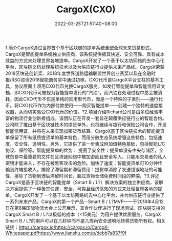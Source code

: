 ﻿---
weight: 
title: "CargoX(CXO)"
description: "CargoX通过世界首个基于区块链的提单系统重塑全球未来贸易形式"
date: 2022-03-25T21:57:40+08:00
lastmod: 2022-03-25T16:45:40+08:00
draft: false
authors: ["Metabd"]
featuredImage: "cargoxcxo.webp"
link: ""
tags: ["数字代币","CargoX(CXO)"]
categories: ["navigation"]
navigation: ["数字代币"]
lightgallery: true
toc: true
pinned: false
recommend: false
recommend1: false
---
1.简介CargoX通过世界首个基于区块链的提单系统重塑全球未来贸易形式。CargoX是智能提单系统独立供应商，该系统提供极其快速、安全可靠、具有成本效益的方式来处理世界各地提单。CargoX开发了一个基于以太坊网络的去中心化平台，区块链文档处理系统技术以及为供应链行业提供未来产品线。CargoX荣获2018区块链创新奖、2018年度世界道路运输联盟世界创业赛奖以及在金融时报/RSG咨询2018智能商务奖中通过初审。CXO代币是CargoX平台支柱的基本工具，协议层面上须用CXO代币兑换CargoX服务，如发行智能提单和智能信用证文档，即CXO代币可被视为智能提单发行的“汽油”。而汽油在处理过程中总会被消耗，因此CXO代币不仅是单纯的实用型代币，而是一个特殊的子类别——通行代币。将CXO代币作为内部付款使用——购买智能提单——创建一个独特的速度接收器，从而切实感受CXO代币的价值。?2.项目介绍Richard公司是由多位经验丰富的物流行业创新者组成。该团队正在开发一套旨在颠覆供应链行业的智能合约。公司除了推出基于区块链技术的提货单外，也将继续与银行和保险公司合作，开发智能信用证，并将在未来实现加密货币结算。CargoX基于区块链技术的智能提货单保留了所有纸质提货单的基本特色，而用分散生态系统增强这些特色，包括速度、安全性、透明性。另外，它提供了进一步集成附加值特色基础，包括智能L/C协议、保险等。智能提货单的优势：
提高了安全性：提货单没有中央存储区，全球贸易中最重要的文件在区块链网络中被加密而且安全写入，只能用交易者的私人密钥才能进入，不存在被黑客攻击的危险。加快了速度：智能提货单可10分钟传输到终端接收人。排除了滞留期和滞留费用：提货单消除了发送错误地址的可能性，排除了货物到港后滞留时间长，超过货物仓储免费时间段的弊端。?3.评述CargoX是基于区块链的智能提单（Smart B / L?）解决方案的独立供应商，该解决方案提供了一种极其快速，安全，可靠且经济高效的方式来处理世界各地的提单。CargoX开发了一个基于以太坊网络的去中心化平台，并为供应链行业提供了一系列未来产品。CargoX的第一个产品--Smart B / L?MVP——于2018年4月12日在第8届国际物流大会上公开展示，其合作伙伴进行了现场测试。区块链支持的CargoX Smart B / L?以极低的成本（<15美元）为用户提供优质服务。CargoX Smart B / L?的用戶可以在几秒钟而不是几周內安全透明地转移货物所有权。相关链接：https://cargox.io/https://cargox.io/CargoX-Whitepaper.pdfhttps://www.jianshu.com/p/debb7a837f9f
